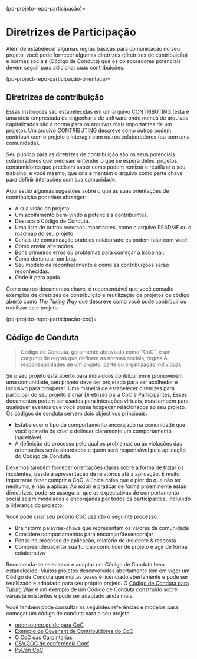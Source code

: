 (pd-projeto-repo-participação)=
# Diretrizes de Participação

Além de estabelecer algumas regras básicas para comunicação no seu projeto, você pode fornecer algumas diretrizes (diretrizes de contribuição) e normas sociais (Código de Conduta) que os colaboradores potenciais devem seguir para adicionar suas contribuições.

(pd-project-repo-participação-orientaca)=
## Diretrizes de contribuição

Essas instruções são estabelecidas em um arquivo CONTRIBUTING (esta é uma ideia emprestada da engenharia de software onde nomes de arquivos capitalizados são a norma para os arquivos mais importantes de um projeto). Um arquivo CONTRIBUTING descreve como outros podem contribuir com o projeto e interagir com outros colaboradores (ou com uma comunidade).

Seu público para as diretrizes de contribuição são os seus potenciais colaboradores que precisam entender o que se espera deles, projetos, consumidores que precisam saber como podem remixar e reutilizar o seu trabalho, e você mesmo, que cria e mantém o arquivo como parte chave para definir interações com sua comunidade.

Aqui estão algumas sugestões sobre o que as suas orientações de contribuição poderiam abranger:

* A sua visão do projeto.
* Um acolhimento bem-vindo a potenciais contribuintes.
* Destaca o Código de Conduta.
* Uma lista de outros recursos importantes, como o arquivo README ou o roadmap do seu projeto.
* Canais de comunicação onde os colaboradores podem falar com você.
* Como enviar alterações.
* Bons primeiros erros ou problemas para começar a trabalhar.
* Como denunciar um bug.
* Seu modelo de reconhecimento e como as contribuições serão reconhecidas.
* Onde ir para ajuda.

Como outros documentos chave, é recomendável que você consulte exemplos de diretrizes de contribuição e reutilização de projetos de código aberto como [_The Turing Way_](https://github.com/alan-turing-institute/the-turing-way/blob/lottycoupat-roadmapping-casestudy/CONTRIBUTING.md) que descreve como você pode contribuir ou reutilizar este projeto.

(pd-projeto-repo-participação-coc)=
## Código de Conduta

> Código de Conduta, geralmente abreviado como "CoC", é um conjunto de regras que definem as normas sociais, regras & responsabilidades de um projeto, parte ou organização individual.

Se o seu projeto está aberto para indivíduos contribuírem e promoverem uma comunidade, seu projeto deve ser projetado para ser acolhedor e inclusivo para prosperar. Uma maneira de estabelecer diretrizes para participar do seu projeto é criar Diretrizes para CoC e Participantes. Esses documentos podem ser usados para interações virtuais, mas também para quaisquer eventos que você possa hospedar relacionados ao seu projeto. Os códigos de conduta servem dois objectivos principais:
* Estabelecer o tipo de comportamento encorajado na comunidade que você gostaria de criar e delinear claramente um comportamento inaceitável.
* A definição do processo pelo qual os problemas ou as violações das orientações serão abordados e quem será responsável pela aplicação do Código de Conduta.

Devemos também fornecer orientações claras sobre a forma de tratar os incidentes, desde a apresentação de relatórios até à aplicação. É muito importante fazer cumprir a CoC, a única coisa que é pior do que não ter nenhuma, é não a aplicar. Ao exibir e praticar de forma proeminente estas directrizes, pode-se assegurar que as expectativas de comportamento social sejam modeladas e encorajadas por todos os participantes, incluindo a liderança do projecto.

Você pode criar seu próprio CoC usando o seguinte processo:
* Brainstorm palavras-chave que representam os valores da comunidade
* Considere comportamentos para encorajar/desencorajar
* Pense no processo de aplicação, relatório de incidente & resposta
* Compreender/aceitar sua função como líder de projeto e agir de forma colaborativa

Recomenda-se selecionar e adaptar um Código de Conduta bem estabelecido. Muitos projetos desenvolvidos abertamente têm em vigor um Código de Conduta que muitas vezes é licenciado abertamente e pode ser reutilizado e adaptado para seu próprio projeto. O [Código de Conduta para Turing Way](https://github.com/alan-turing-institute/the-turing-way/blob/main/CODE_OF_CONDUCT.md) é um exemplo de um Código de Conduta construído sobre várias já existentes e pode ser adaptado ainda mais.

Você também pode consultar as seguintes referências e modelos para começar um código de conduta para o seu projeto.
- [opensource.guide para CoC](http://opensource.guide/code-of-conduct/)
- [Exemplo de Covenant de Contribuidores do CoC](http://contributor-covenant.org/)
- [O CoC das Carpintarias](https://docs.carpentries.org/topic_folders/policies/code-of-conduct.html)
- [CSV,COC de conferência Conf](https://github.com/csvconf/csvconf.com/blob/gh-pages/coc.md)
- [PyCon CoC](https://us.pycon.org/2020/about/code-of-conduct/)
